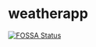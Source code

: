 # weatherapp

[![FOSSA Status](https://app.fossa.com/api/projects/git%2Bgithub.com%2Fjwkim101201%2Fflutter-weatherapp.svg?type=shield)](https://app.fossa.com/projects/git%2Bgithub.com%2Fjwkim101201%2Fflutter-weatherapp?ref=badge_shield)
